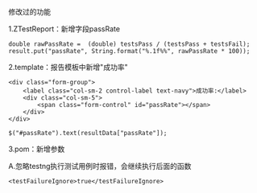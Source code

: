 
修改过的功能

1.ZTestReport：新增字段passRate

    double rawPassRate =  (double) testsPass / (testsPass + testsFail);
    result.put("passRate", String.format("%.1f%%", rawPassRate * 100));


2.template：报告模板中新增"成功率"

    <div class="form-group">
        <label class="col-sm-2 control-label text-navy">成功率:</label>
        <div class="col-sm-5">
            <span class="form-control" id="passRate"></span>
        </div>
    </div>

    $("#passRate").text(resultData["passRate"]);


3.pom：新增参数

A.忽略testng执行测试用例时报错，会继续执行后面的函数

    <testFailureIgnore>true</testFailureIgnore>

